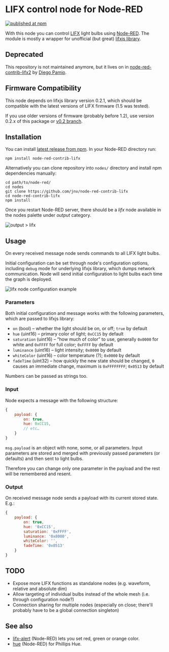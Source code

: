 # LIFX control node for Node-RED

[![published at npm](https://img.shields.io/npm/v/node-red-contrib-lifx.svg)](https://www.npmjs.org/package/node-red-contrib-lifx)

With this node you can control [LIFX](http://lifx.co/) light bulbs using [Node-RED](http://nodered.org/). The module is mostly a wrapper for unofficial (but great) [lifxjs library](https://github.com/magicmonkey/lifxjs).

## Deprecated

This repository is not maintained anymore, but it lives on in [node-red-contrib-lifx2](https://www.npmjs.com/package/node-red-contrib-lifx2) by [Diego Pamio](https://github.com/diegopamio).

## Firmware Compatibility

This node depends on lifxjs library version 0.2.1, which should be compatible with the latest versions of LIFX firmware (1.5 was tested).

If you use older versions of firmware (probably before 1.2), use version 0.2.x of this package or [v0.2 branch](https://github.com/jnv/node-red-contrib-lifx/tree/v0.2).

## Installation

You can install [latest release from npm](https://www.npmjs.org/package/node-red-contrib-lifx). In your Node-RED directory run:

    npm install node-red-contrib-lifx

Alternatively you can clone repository into `nodes/` directory and install npm dependencies manually:

    cd path/to/node-red/
    cd nodes
    git clone https://github.com/jnv/node-red-contrib-lifx
    cd node-red-contrib-lifx
    npm install

Once you restart Node-RED server, there should be a _lifx_ node available in the nodes palette under _output_ category.

![output > lifx](https://cloud.githubusercontent.com/assets/616767/4834675/08ec1df2-5fb0-11e4-905a-89c8cbe08e9f.png)

## Usage

On every received message node sends commands to all LIFX light bulbs.

Initial configuration can be set through node's configuration options, including `debug` mode for underlying lifxjs library, which dumps network communication. Node will send initial configuration to light bulbs each time the graph is deployed.

![lifx node configuration example](https://cloud.githubusercontent.com/assets/616767/4834356/034839c4-5fad-11e4-946a-e901ac80b536.png)

### Parameters

Both initial configuration and message works with the following parameters, which are passed to lifxjs library:

* `on` (bool) – whether the light should be on, or off; `true` by default
* `hue` (uint16) – primary color of light; `0xCC15` by default
* `saturation` (uint16) – “how much of color” to use, generally `0x0000` for white and `0xFFFF` for full color; `0xFFFF` by default
* `luminance` (uint16) – light intensity; `0x8000` by default
* `whiteColor` (uint16) – color temperature (?); `0x0000` by default
* `fadeTime` (uint32) – how quickly the new state should be changed, `0` causes an immediate change, maximum is `0xFFFFFFFF`; `0x0513` by default

Numbers can be passed as strings too.

### Input

Node expects a message with the following structure:

```js
{
    payload: {
        on: true,
        hue: 0xCC15,
        // etc…
    }
}
```

`msg.payload` is an object with none, some, or all parameters. Input parameters are stored and merged with previously passed parameters (or defaults) and then sent to light bulbs.

Therefore you can change only one parameter in the payload and the rest will be remembered and resent.

### Output

On received message node sends a payload with its current stored state. E.g.:

```js
{
    payload: {
        on: true,
        hue: '0xCC15',
        saturation: '0xFFFF',
        luminance: '0x8000',
        whiteColor: '',
        fadeTime: '0x0513'
    }
}
```

## TODO

* Expose more LIFX functions as standalone nodes (e.g. waveform, relative and absolute dim)
* Allow targeting of individual bulbs instead of the whole mesh (i.e. through configuration node?)
* Connection sharing for multiple nodes (especially on close; there'll probably have to be a global connection singleton)

## See also

* [lifx-alert](https://github.com/TinajaLabs/lifx-alert/) (Node-RED) lets you set red, green or orange color.
* [hue](https://github.com/node-red/node-red-nodes/tree/master/hardware/hue) (Node-RED) for Phillips Hue.
